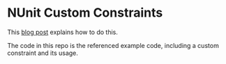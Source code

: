 # NUnit Custom Constraints

This [blog post](http://hermit.no/how-to-extend-the-nunit-constraints/) explains how to do this.

The code in this repo is the referenced example code, including a custom constraint and its usage.

